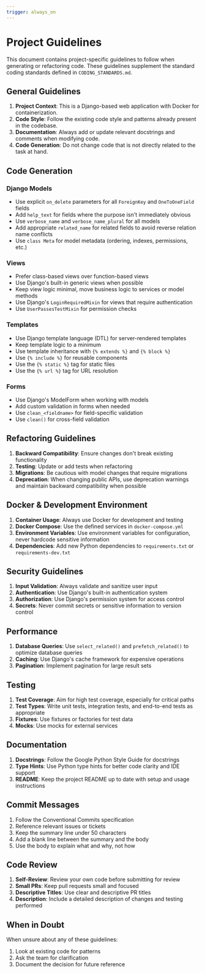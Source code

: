 ```yaml
---
trigger: always_on
---
```


# Project Guidelines

This document contains project-specific guidelines to follow when generating or refactoring code. These guidelines supplement the standard coding standards defined in `CODING_STANDARDS.md`.

## General Guidelines

1. **Project Context**: This is a Django-based web application with Docker for containerization.
2. **Code Style**: Follow the existing code style and patterns already present in the codebase.
3. **Documentation**: Always add or update relevant docstrings and comments when modifying code.
4. **Code Generation**: Do not change code that is not directly related to the task at hand.

## Code Generation

### Django Models
- Use explicit `on_delete` parameters for all `ForeignKey` and `OneToOneField` fields
- Add `help_text` for fields where the purpose isn't immediately obvious
- Use `verbose_name` and `verbose_name_plural` for all models
- Add appropriate `related_name` for related fields to avoid reverse relation name conflicts
- Use `class Meta` for model metadata (ordering, indexes, permissions, etc.)

### Views
- Prefer class-based views over function-based views
- Use Django's built-in generic views when possible
- Keep view logic minimal, move business logic to services or model methods
- Use Django's `LoginRequiredMixin` for views that require authentication
- Use `UserPassesTestMixin` for permission checks

### Templates
- Use Django template language (DTL) for server-rendered templates
- Keep template logic to a minimum
- Use template inheritance with `{% extends %}` and `{% block %}`
- Use `{% include %}` for reusable components
- Use the `{% static %}` tag for static files
- Use the `{% url %}` tag for URL resolution

### Forms
- Use Django's ModelForm when working with models
- Add custom validation in forms when needed
- Use `clean_<fieldname>` for field-specific validation
- Use `clean()` for cross-field validation

## Refactoring Guidelines

1. **Backward Compatibility**: Ensure changes don't break existing functionality
2. **Testing**: Update or add tests when refactoring
3. **Migrations**: Be cautious with model changes that require migrations
4. **Deprecation**: When changing public APIs, use deprecation warnings and maintain backward compatibility when possible

## Docker & Development Environment

1. **Container Usage**: Always use Docker for development and testing
2. **Docker Compose**: Use the defined services in `docker-compose.yml`
3. **Environment Variables**: Use environment variables for configuration, never hardcode sensitive information
4. **Dependencies**: Add new Python dependencies to `requirements.txt` or `requirements-dev.txt`

## Security Guidelines

1. **Input Validation**: Always validate and sanitize user input
2. **Authentication**: Use Django's built-in authentication system
3. **Authorization**: Use Django's permission system for access control
4. **Secrets**: Never commit secrets or sensitive information to version control

## Performance

1. **Database Queries**: Use `select_related()` and `prefetch_related()` to optimize database queries
2. **Caching**: Use Django's cache framework for expensive operations
3. **Pagination**: Implement pagination for large result sets

## Testing

1. **Test Coverage**: Aim for high test coverage, especially for critical paths
2. **Test Types**: Write unit tests, integration tests, and end-to-end tests as appropriate
3. **Fixtures**: Use fixtures or factories for test data
4. **Mocks**: Use mocks for external services

## Documentation

1. **Docstrings**: Follow the Google Python Style Guide for docstrings
2. **Type Hints**: Use Python type hints for better code clarity and IDE support
3. **README**: Keep the project README up to date with setup and usage instructions

## Commit Messages

1. Follow the Conventional Commits specification
2. Reference relevant issues or tickets
3. Keep the summary line under 50 characters
4. Add a blank line between the summary and the body
5. Use the body to explain what and why, not how

## Code Review

1. **Self-Review**: Review your own code before submitting for review
2. **Small PRs**: Keep pull requests small and focused
3. **Descriptive Titles**: Use clear and descriptive PR titles
4. **Description**: Include a detailed description of changes and testing performed

## When in Doubt

When unsure about any of these guidelines:
1. Look at existing code for patterns
2. Ask the team for clarification
3. Document the decision for future reference